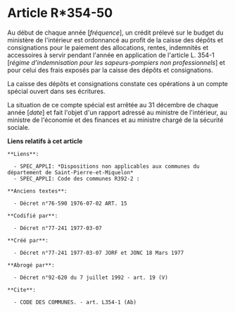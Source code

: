 # Article R*354-50

Au début de chaque année [*fréquence*], un crédit prélevé sur le budget du ministère de l'intérieur est ordonnancé au profit
de la caisse des dépôts et consignations pour le paiement des allocations, rentes, indemnités et accessoires à servir pendant
l'année en application de l'article L. 354-1 [*régime d'indemnisation pour les sapeurs-pompiers non professionnels*] et pour
celui des frais exposés par la caisse des dépôts et consignations.

La caisse des dépôts et consignations constate ces opérations à un compte spécial ouvert dans ses écritures.

La situation de ce compte spécial est arrêtée au 31 décembre de chaque année [*date*] et fait l'objet d'un rapport adressé au
ministre de l'intérieur, au ministre de l'économie et des finances et au ministre chargé de la sécurité sociale.

**Liens relatifs à cet article**

	**Liens**:

	  - SPEC_APPLI: *Dispositions non applicables aux communes du département de Saint-Pierre-et-Miquelon*
	  - SPEC_APPLI: Code des communes R392-2 :

	**Anciens textes**:

	  - Décret n°76-590 1976-07-02 ART. 15

	**Codifié par**:

	  - Décret n°77-241 1977-03-07

	**Créé par**:

	  - Décret n°77-241 1977-03-07 JORF et JONC 18 Mars 1977

	**Abrogé par**:

	  - Décret n°92-620 du 7 juillet 1992 - art. 19 (V)

	**Cite**:

	  - CODE DES COMMUNES. - art. L354-1 (Ab)
